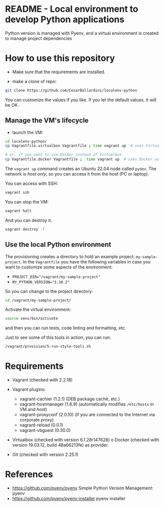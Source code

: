 # README - Local environment to develop Python applications

Python version is managed with Pyenv, and a virtual environment is created to manage project dependencies

# How to use this repository

* Make sure that the requirements are installed.

* make a clone of repo:

```bash
git clone https://github.com/CesarBallardini/localenv-python
```

You can customize the values if you like.  If you let the default values, it will be OK.

## Manage the VM's lifecycle

* launch the VM:

```bash
cd localenv-python/
cp Vagrantfile.virtualbox Vagrantfile ; time vagrant up  # uses Virtualbox as provider

# or, if you want to use Docker instead of Virtualbox
cp Vagrantfile.docker Vagrantfile ;  time vagrant up  # uses Docker as provider, ie. on Apple MAC with M1 processor

```

The `vagrant up` command creates an Ubuntu 22.04 node called `pydev`.  The network is _host only_, so you can access it from the host (PC or laptop).

You can access with SSH:

```bash
vagrant ssh
```

You can stop the VM:

```bash
vagrant halt
```

And you can destroy it:

```bash
vagrant destroy -f
```

## Use the local Python environment

The provisioning creates a directory to hold an example project: `my-sample-project`.  In the `Vagrantfile`
you have the following variables in case you want to customize some aspects of the environment:


* `PROJECT_DIR="/vagrant/my-sample-project"`
* `MY_PYTHON_VERSION="3.10.2"`


So you can change to the project directory:

```bash
cd /vagrant/my-sample-project/
```

Activate the virtual environment:

```bash
source venv/bin/activate
```

and then you can run tests, code linting and formatting, etc.

Just to see some of this tools in action, you can run:

```bash
/vagrant/provision/5-run-style-tools.sh
```


# Requirements

* Vagrant (checked with 2.2.18)

* Vagrant plugins:

  * vagrant-cachier (1.2.1) (DEB package cachè, etc.)
  * vagrant-hostmanager (1.8.9) (automatically modifies `/etc/hosts` in VM and  _host_)
  * vagrant-proxyconf (2.0.10) (if you are connected to the Internet via corporate _proxy_)
  * vagrant-reload (0.0.1)
  * vagrant-vbguest (0.30.0)

* Virtualbox (checked with version 6.1.28r147628) o Docker (checked with version 19.03.12, build 48a66213fe) as provider.

* Git (checked with version 2.25.1)



# References

* https://github.com/pyenv/pyenv Simple Python Version Management: pyenv
* https://github.com/pyenv/pyenv-installer pyenv installer

